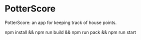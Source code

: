 # PotterScore
PotterScore: an app for keeping track of house points.

npm install && 
npm run build &&
npm run pack &&
npm run start